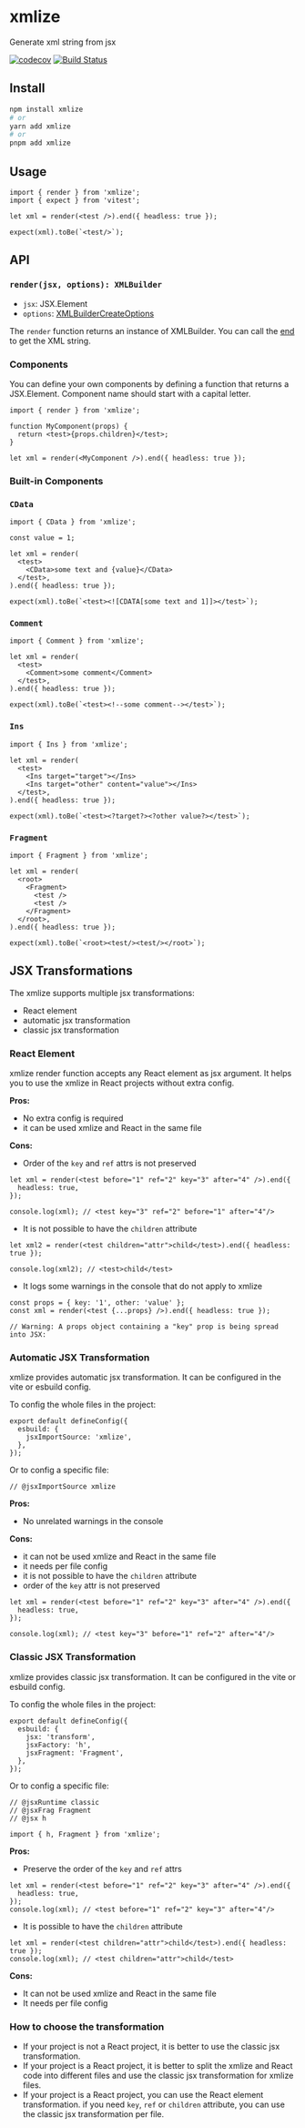 # xmlize

Generate xml string from jsx

[![codecov](https://codecov.io/gh/smmoosavi/xmlize/branch/master/graph/badge.svg)](https://codecov.io/gh/smmoosavi/xmlize)
[![Build Status](https://github.com/smmoosavi/xmlize/actions/workflows/node-ci.yml/badge.svg?branch=main)](https://github.com/smmoosavi/xmlize/actions/workflows/node-ci.yml)

## Install

```bash
npm install xmlize
# or
yarn add xmlize
# or
pnpm add xmlize
```

## Usage

```tsx
import { render } from 'xmlize';
import { expect } from 'vitest';

let xml = render(<test />).end({ headless: true });

expect(xml).toBe(`<test/>`);
```

## API

### `render(jsx, options): XMLBuilder`

- `jsx`: JSX.Element
- `options`: [XMLBuilderCreateOptions](https://oozcitak.github.io/xmlbuilder2/builder-functions.html#builder-options)

The `render` function returns an instance of XMLBuilder. You can call the [end](https://oozcitak.github.io/xmlbuilder2/conversion-functions.html#end) to get the XML string.

### Components

You can define your own components by defining a function that returns a JSX.Element. Component name should start with a capital letter.

```tsx
import { render } from 'xmlize';

function MyComponent(props) {
  return <test>{props.children}</test>;
}

let xml = render(<MyComponent />).end({ headless: true });
```

### Built-in Components

### `CData`

```tsx
import { CData } from 'xmlize';

const value = 1;

let xml = render(
  <test>
    <CData>some text and {value}</CData>
  </test>,
).end({ headless: true });

expect(xml).toBe(`<test><![CDATA[some text and 1]]></test>`);
```

### `Comment`

```tsx
import { Comment } from 'xmlize';

let xml = render(
  <test>
    <Comment>some comment</Comment>
  </test>,
).end({ headless: true });

expect(xml).toBe(`<test><!--some comment--></test>`);
```

### `Ins`

```tsx
import { Ins } from 'xmlize';

let xml = render(
  <test>
    <Ins target="target"></Ins>
    <Ins target="other" content="value"></Ins>
  </test>,
).end({ headless: true });

expect(xml).toBe(`<test><?target?><?other value?></test>`);
```

### `Fragment`

```tsx
import { Fragment } from 'xmlize';

let xml = render(
  <root>
    <Fragment>
      <test />
      <test />
    </Fragment>
  </root>,
).end({ headless: true });

expect(xml).toBe(`<root><test/><test/></root>`);
```

## JSX Transformations

The xmlize supports multiple jsx transformations:

- React element
- automatic jsx transformation
- classic jsx transformation

### React Element

xmlize render function accepts any React element as jsx argument. It helps you to use the xmlize in React projects without extra config.

**Pros:**

- No extra config is required
- it can be used xmlize and React in the same file

**Cons:**

- Order of the `key` and `ref` attrs is not preserved

```tsx
let xml = render(<test before="1" ref="2" key="3" after="4" />).end({
  headless: true,
});

console.log(xml); // <test key="3" ref="2" before="1" after="4"/>
```

- It is not possible to have the `children` attribute

```tsx
let xml2 = render(<test children="attr">child</test>).end({ headless: true });

console.log(xml2); // <test>child</test>
```

- It logs some warnings in the console that do not apply to xmlize

```tsx
const props = { key: '1', other: 'value' };
const xml = render(<test {...props} />).end({ headless: true });

// Warning: A props object containing a "key" prop is being spread into JSX:
```

### Automatic JSX Transformation

xmlize provides automatic jsx transformation. It can be configured in the vite or esbuild config.

To config the whole files in the project:

```tsx
export default defineConfig({
  esbuild: {
    jsxImportSource: 'xmlize',
  },
});
```

Or to config a specific file:

```tsx
// @jsxImportSource xmlize
```

**Pros:**

- No unrelated warnings in the console

**Cons:**

- it can not be used xmlize and React in the same file
- it needs per file config
- it is not possible to have the `children` attribute
- order of the `key` attr is not preserved

```tsx
let xml = render(<test before="1" ref="2" key="3" after="4" />).end({
  headless: true,
});

console.log(xml); // <test key="3" before="1" ref="2" after="4"/>
```

### Classic JSX Transformation

xmlize provides classic jsx transformation. It can be configured in the vite or esbuild config.

To config the whole files in the project:

```tsx
export default defineConfig({
  esbuild: {
    jsx: 'transform',
    jsxFactory: 'h',
    jsxFragment: 'Fragment',
  },
});
```

Or to config a specific file:

```tsx
// @jsxRuntime classic
// @jsxFrag Fragment
// @jsx h

import { h, Fragment } from 'xmlize';
```

**Pros:**

- Preserve the order of the `key` and `ref` attrs

```tsx
let xml = render(<test before="1" ref="2" key="3" after="4" />).end({
  headless: true,
});
console.log(xml); // <test before="1" ref="2" key="3" after="4"/>
```

- It is possible to have the `children` attribute

```tsx
let xml = render(<test children="attr">child</test>).end({ headless: true });
console.log(xml); // <test children="attr">child</test>
```

**Cons:**

- It can not be used xmlize and React in the same file
- It needs per file config

### How to choose the transformation

- If your project is not a React project, it is better to use the classic jsx transformation.
- If your project is a React project, it is better to split the xmlize and React code into different files and use the classic jsx transformation for xmlize files.
- If your project is a React project, you can use the React element transformation. if you need `key`, `ref` or `children` attribute, you can use the classic jsx transformation per file.
